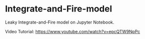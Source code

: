 # Integrate-and-Fire-model
Leaky Integrate-and-Fire model on Jupyter Notebook.

Video Tutorial: https://www.youtube.com/watch?v=epcQTW9NpPc
